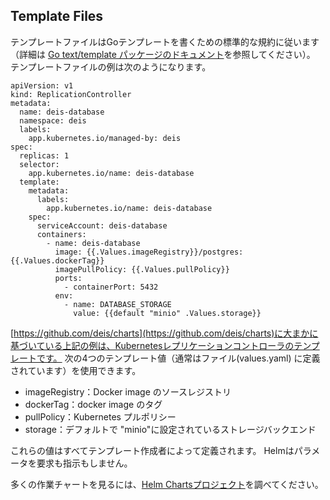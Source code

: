 ## Template Files

テンプレートファイルはGoテンプレートを書くための標準的な規約に従います（詳細は [Go text/template パッケージのドキュメント](https://golang.org/pkg/text/template/)を参照してください）。 テンプレートファイルの例は次のようになります。

```
apiVersion: v1
kind: ReplicationController
metadata:
  name: deis-database
  namespace: deis
  labels:
    app.kubernetes.io/managed-by: deis
spec:
  replicas: 1
  selector:
    app.kubernetes.io/name: deis-database
  template:
    metadata:
      labels:
        app.kubernetes.io/name: deis-database
    spec:
      serviceAccount: deis-database
      containers:
        - name: deis-database
          image: {{.Values.imageRegistry}}/postgres:{{.Values.dockerTag}}
          imagePullPolicy: {{.Values.pullPolicy}}
          ports:
            - containerPort: 5432
          env:
            - name: DATABASE_STORAGE
              value: {{default "minio" .Values.storage}}
```

[https://github.com/deis/charts](https://github.com/deis/charts)に大まかに基づいている上記の例は、Kubernetesレプリケーションコントローラのテンプレートです。 次の4つのテンプレート値（通常はファイル(values.yaml) に定義されています）を使用できます。

* imageRegistry：Docker image のソースレジストリ
* dockerTag：docker image のタグ
* pullPolicy：Kubernetes プルポリシー
* storage：デフォルトで "minio"に設定されているストレージバックエンド

これらの値はすべてテンプレート作成者によって定義されます。 Helmはパラメータを要求も指示もしません。

多くの作業チャートを見るには、[Helm Chartsプロジェクト](https://github.com/helm/charts)を調べてください。
